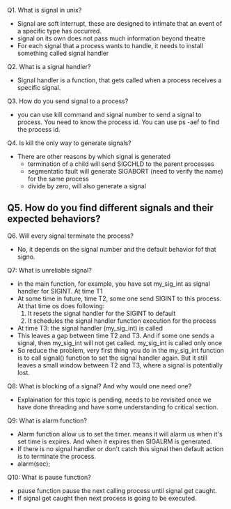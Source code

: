 Q1. What is signal in unix?
- Signal are soft interrupt, these are designed to intimate that an event of
  a specific type has occurred.
- signal on its own does not pass much information beyond theatre
- For each signal that a process wants to handle, it needs to install something
   called signal handler

Q2. What is a signal handler?
- Signal handler is a function, that gets called when a process receives a specific signal.

Q3. How do you send signal to a process?
- you can use kill command and signal number to send a signal to process. You
need to know the process id. You can use ps -aef to find the process id.

Q4. Is kill the only way to generate signals?
- There are other reasons by which signal is generated
    - termination of a child will send SIGCHLD to the parent processes
    - segmentatio fault will generate SIGABORT (need to verify the name) for the same process
    - divide by zero, will also generate a signal

Q5. How do you find different signals and their expected behaviors?
-


Q6. Will every signal terminate the process?
- No, it depends on the signal number and the default behavior fof that signo.

Q7: What is unreliable signal?
- in the main function, for example, you have set my_sig_int as signal handler for SIGINT. At time T1
- At some time in future, time T2, some one send SIGINT to this process. At that time os does following:
    1. It resets the signal handler for the SIGINT to default
    2. It schedules the signal handler function execution for the process
- At time T3: the signal handler (my_sig_int) is called
- This leaves a gap between time T2 and T3. And if some one sends a signal, then my_sig_int will not get called. my_sig_int is called only once
- So reduce the problem, very first thing you do in the my_sig_int function is to call signal() function to set the signal handler again. But it still leaves a small window between T2 and T3, where a signal is potentially lost.

Q8: What is blocking of a signal? And why would one need one?
- Explaination for this topic is pending, needs to be revisited once we have done threading and have some understanding fo critical section.

Q9: What is alarm function?
- Alarm function allow us to set the timer. means it will alarm us when it's set time is expires. And when it expires then SIGALRM is generated.
- If there is no signal handler or don't catch this signal then default action is to terminate the process.
- alarm(sec);

Q10: What is pause function?
- pause function pause the next calling process until signal get caught.
- If signal get caught then next process is going to be executed.

